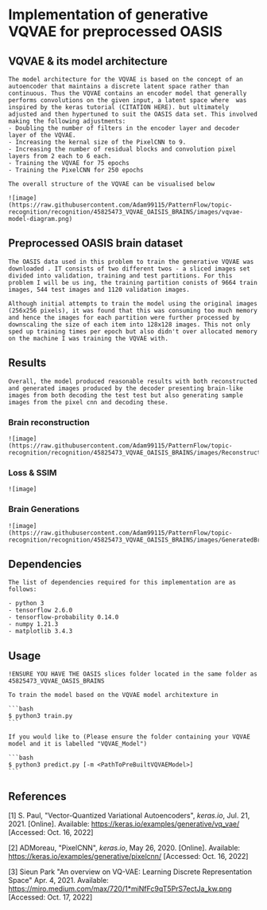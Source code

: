 # Implementation of generative VQVAE for preprocessed OASIS

## VQVAE & its model architecture

    The model architecture for the VQVAE is based on the concept of an autoencoder that maintains a discrete latent space rather than continuous. Thus the VQVAE contains an encoder model that generally performs convolutions on the given input, a latent space where  was inspired by the keras tutorial (CITATION HERE). but ultimately adjusted and then hypertuned to suit the OASIS data set. This involved making the following adjustments:
    - Doubling the number of filters in the encoder layer and decoder layer of the VQVAE.
    - Increasing the kernal size of the PixelCNN to 9.
    - Increasing the number of residual blocks and convolution pixel layers from 2 each to 6 each.
    - Training the VQVAE for 75 epochs
    - Training the PixelCNN for 250 epochs

    The overall structure of the VQVAE can be visualised below

    ![image](https://raw.githubusercontent.com/Adam99115/PatternFlow/topic-recognition/recognition/45825473_VQVAE_OAISIS_BRAINS/images/vqvae-model-diagram.png)

## Preprocessed OASIS brain dataset

    The OASIS data used in this problem to train the generative VQVAE was downloaded . IT consists of two different twos - a sliced images set divided into validation, training and test partitions. For this problem I will be us ing, the training partition conists of 9664 train images, 544 test images and 1120 validation images.

    Although initial attempts to train the model using the original images (256x256 pixels), it was found that this was consuming too much memory and hence the images for each partition were further processed by downscaling the size of each item into 128x128 images. This not only sped up training times per epoch but also didn't over allocated memory on the machine I was training the VQVAE with.

## Results

    Overall, the model produced reasonable results with both reconstructed and generated images produced by the decoder presenting brain-like images from both decoding the test test but also generating sample images from the pixel cnn and decoding these.

### Brain reconstruction

    ![image] (https://raw.githubusercontent.com/Adam99115/PatternFlow/topic-recognition/recognition/45825473_VQVAE_OAISIS_BRAINS/images/ReconstructedBrains.PNG)

### Loss & SSIM

    ![image]

### Brain Generations

    ![image] (https://raw.githubusercontent.com/Adam99115/PatternFlow/topic-recognition/recognition/45825473_VQVAE_OAISIS_BRAINS/images/GeneratedBrains.PNG)

## Dependencies

    The list of dependencies required for this implementation are as follows:

    - python 3
    - tensorflow 2.6.0
    - tensorflow-probability 0.14.0
    - numpy 1.21.3
    - matplotlib 3.4.3

## Usage

    !ENSURE YOU HAVE THE OASIS slices folder located in the same folder as 45825473_VQVAE_OASIS_BRAINS

    To train the model based on the VQVAE model architexture in

    ```bash
    $ python3 train.py
    ```

    If you would like to (Please ensure the folder containing your VQVAE model and it is labelled "VQVAE_Model")

    ```bash
    $ python3 predict.py [-m <PathToPreBuiltVQVAEModel>]
    ```

## References

[1] S. Paul, "Vector-Quantized Variational Autoencoders", _keras.io_, Jul. 21, 2021. [Online]. Available: https://keras.io/examples/generative/vq_vae/ [Accessed: Oct. 16, 2022]

[2] ADMoreau, "PixelCNN", _keras.io_, May 26, 2020. [Online]. Available: https://keras.io/examples/generative/pixelcnn/ [Accessed: Oct. 16, 2022]

[3] Sieun Park "An overview on VQ-VAE: Learning Discrete Representation Space" Apr. 4, 2021. Available: https://miro.medium.com/max/720/1*miNfFc9qT5PrS7ectJa_kw.png [Accessed: Oct. 17, 2022]

